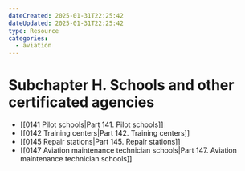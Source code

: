 ```yaml
---
dateCreated: 2025-01-31T22:25:42
dateUpdated: 2025-01-31T22:25:42
type: Resource
categories:
  - aviation
---
```


# Subchapter H. Schools and other certificated agencies

- [[0141 Pilot schools|Part 141. Pilot schools]]
- [[0142 Training centers|Part 142. Training centers]]
- [[0145 Repair stations|Part 145. Repair stations]]
- [[0147 Aviation maintenance technician schools|Part 147. Aviation maintenance technician schools]]